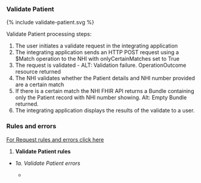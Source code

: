 

### Validate Patient

<div>
{% include validate-patient.svg %}
</div>

Validate Patient processing steps:

1. The user initiates a validate request in the integrating application
2. The integrating application sends an HTTP POST request using a $Match operation to the NHI with onlyCertainMatches set to True
3. The request is validated - ALT: Validation failure. OperationOutcome resource returned
4. The NHI validates whether the Patient details and NHI number provided are a certain match
5. If there is a certain match the NHI FHIR API returns a Bundle containing only the Patient record with NHI number showing. Alt: Empty Bundle returned.
6. The integrating application displays the results of the validate to a user.

### Rules and errors

[For Request rules and errors click here](/general.html#request-rules-and-errors)

1.	**Validate Patient rules**

 * 
      _1a. Validate Patient errors_

      * 

